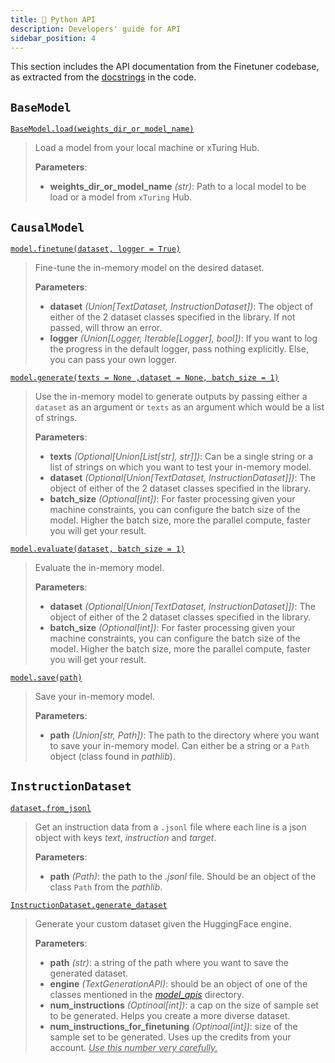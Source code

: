 ```yaml
---
title: 🐍 Python API
description: Developers' guide for API
sidebar_position: 4
---
```


<!-- ## Python API -->

This section includes the API documentation from the Finetuner codebase, as extracted from the [docstrings](https://peps.python.org/pep-0257/) in the code.

## `BaseModel`
<!-- <table style={{ width: "100%" }}>
    <tr>
        <td> `BaseModel.load` </td>
        <td>Load a model from your local machine or xTuring Hub.</td>
    </tr>
</table> -->
[`BaseModel.load(weights_dir_or_model_name)`](https://github.com/stochasticai/xTuring/blob/9b98c68af8391c7a0f48a141178b70a1a8e47c06/src/xturing/models/base.py#L15)
> Load a model from your local machine or xTuring Hub.
>
> **Parameters**:
> - **weights_dir_or_model_name** *(str)*: Path to a local model to be load or a model from `xTuring` Hub. 

<!-- | Method | Description |
| --------- | ----------- |
|`BaseModel.load` | Load a model from your local machine or xTuring Hub. | -->

## `CausalModel`

[`model.finetune(dataset, logger = True)`](https://github.com/stochasticai/xTuring/blob/9b98c68af8391c7a0f48a141178b70a1a8e47c06/src/xturing/models/causal.py#L116)
> Fine-tune the in-memory model on the desired dataset.
> 
> **Parameters**:
> - **dataset** *(Union[TextDataset, InstructionDataset])*: The object of either of the 2 dataset classes specified in the library. If not passed, will throw an error.
> - **logger** *(Union[Logger, Iterable[Logger], bool])*: If you want to log the progress in the default logger, pass nothing explicitly. Else, you can pass your own logger.

[`model.generate(texts = None ,dataset = None, batch_size = 1)`](https://github.com/stochasticai/xTuring/blob/9b98c68af8391c7a0f48a141178b70a1a8e47c06/src/xturing/models/causal.py#L158)
> Use the in-memory model to generate outputs by passing either a `dataset` as an argument or `texts` as an argument which would be a list of strings.
> 
> **Parameters**:
> - **texts** *(Optional[Union[List[str], str]])*: Can be a single string or a list of strings on which you want to test your in-memory model.
> - **dataset** *(Optional[Union[TextDataset, InstructionDataset]])*: The object of either of the 2 dataset classes specified in the library.
> - **batch_size** *(Optional[int])*: For faster processing given your machine constraints, you can configure the batch size of the model. Higher the batch size, more the parallel compute, faster you will get your result.

[`model.evaluate(dataset, batch_size = 1)`](https://github.com/stochasticai/xTuring/blob/9b98c68af8391c7a0f48a141178b70a1a8e47c06/src/xturing/models/causal.py#L312)
> Evaluate the in-memory model.
> 
> **Parameters**:
> - **dataset** *(Optional[Union[TextDataset, InstructionDataset]])*: The object of either of the 2 dataset classes specified in the library.
> - **batch_size** *(Optional[int])*: For faster processing given your machine constraints, you can configure the batch size of the model. Higher the batch size, more the parallel compute, faster you will get your result.

[`model.save(path)`](https://github.com/stochasticai/xTuring/blob/9b98c68af8391c7a0f48a141178b70a1a8e47c06/src/xturing/models/causal.py#L212)
> Save your in-memory model.
>
> **Parameters**:
> - **path** *(Union[str, Path])*: The path to the directory where you want to save your in-memory model. Can either be a string or a `Path` object (class found in _pathlib_).


## `InstructionDataset`

[`dataset.from_jsonl`](https://github.com/stochasticai/xTuring/blob/9b98c68af8391c7a0f48a141178b70a1a8e47c06/src/xturing/datasets/instruction_dataset.py#L80)
> Get an instruction data from a `.jsonl` file where each line is a json object with keys _text_, _instruction_ and _target_.
>
> **Parameters**:
> - **path** *(Path)*: the path to the _.jsonl_ file. Should be an object of the class `Path` from the _pathlib_.

[`InstructionDataset.generate_dataset`](https://github.com/stochasticai/xTuring/blob/9b98c68af8391c7a0f48a141178b70a1a8e47c06/src/xturing/datasets/instruction_dataset.py#L127)
> Generate your custom dataset given the HuggingFace engine.
>
> **Parameters**:
> - **path** *(str)*: a string of the path where you want to save the generated dataset.
> - **engine** *(TextGenerationAPI)*: should be an object of one of the classes mentioned in the [*model_apis*](https://github.com/stochasticai/xTuring/tree/main/src/xturing/model_apis) directory. 
> - **num_instructions** *(Optinoal[int])*: a cap on the size of sample set to be generated. Helps you create a more diverse dataset.
> - **num_instructions_for_finetuning** *(Optinoal[int])*: size of the sample set to be generated. Uses up the credits from your account. <u>_Use this number very carefully._</u>
<!-- > - **num_prompt_instructions** *(Optinoal[int])*:  -->

<!-- | Method | Description |
| --------- | ----------- |
| `model.finetune` |  Fine-tune the in-memory model on the desired dataset by passing the argument `dataset` in the function call.   |
| `model.generate` |  Use the in-memory model to generate outputs by passing either a `dataset` as an argument or `texts` as an argument which would be a list of strings.    |
| `model.evaluate` |  Evaluate the in-memory model    |
 -->

<!-- ## `CausalEngine.__init__`
| Parameter | Description |
| --------- | ----------- |
| `CausalEngine.model_name` | Print name of the pre-trained LLM. |
| `CausalEngine.model` | Print the LLM class loaded from HuggingFace Hub. |
| `CausalEngine.tokenizer` | Print the tokenizer class being used. |
| `CausalEngine.load_8bit` | Whether the model is loaded in INT8 preicision. |
| `CausalEngine.trust_remote_code` | To download the model with weights onto your machine and then run it. |

## `CausalLoraEngine.__init__`
| Parameter | Description |
| --------- | ----------- |
| `CausalLoraEngine.model_name` | Print name of the pre-trained LLM. |
| `CausalLoraEngine.model` | Print the LLM class loaded from HuggingFace Hub. |
| `CausalLoraEngine.tokenizer` | Print the tokenizer class being used. |
| `CausalLoraEngine.load_8bit` | Whether the model is loaded in INT8 preicision. |
| `CausalLoraEngine.trust_remote_code` | To download the model with weights onto your machine and then run it. |
| `CausalLoraEngine.target_modules` | The layers in the LLMs which where Low-Rank Adaption LoRA will be applied. |


## classs `CausalModel.__init__`
(
    engine: str,
    weights_path: Optional[str] = None,
    model_name: Optional[str] = None,
    target_modules: Optional[List[str]] = None,
    **kwargs
)
| Parameter | Description |
| --------- | ----------- |
| `CausalModel.model_name` | Print name of the pre-trained LLM. |
| `CausalModel.engine` | Print the engine class loaded for the xTuring model class. |
| `CausalModel.tokenizer` | Print the tokenizer class being used. |
| `CausalModel.load_8bit` | Whether the model is loaded in INT8 preicision. |
| `CausalModel.trust_remote_code` | To download the model with weights onto your machine and then run it. |
| `CausalModel.target_modules` | The layers in the LLMs which where Low-Rank Adaption LoRA will be applied. |
engine
model_name
finetuning_args
generation_args -->